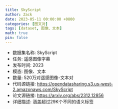 ```yaml
---
title: SkyScript
author: Zack
date: 2023-05-11 00:00:00 +0800
categories: [图文对]
tags: [dataset, 图像、文本]
math: true
pin: false
---
```

- 数据集名称: SkyScript
- 任务: 遥感图像字幕
- 发布时间: 2023
- 模态: 图像、文本
- 数量: 520万对遥感图像-文本对
- 代码源链接: https://opendatasharing.s3.us-west-2.amazonaws.com/SkyScript
- 论文源链接: https://arxiv.org/abs/2312.12856
- 详细描述: 涵盖超过29K个不同的语义标签
